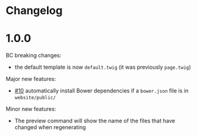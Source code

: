 # Changelog

# 1.0.0

BC breaking changes:

- the default template is now `default.twig` (it was previously `page.twig`)

Major new features:

- [#10](https://github.com/mnapoli/Couscous/pull/10) automatically install Bower dependencies if a `bower.json` file is in `website/public/`

Minor new features:

- The preview command will show the name of the files that have changed when regenerating
